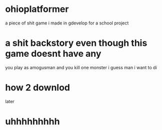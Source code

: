 # ohioplatformer
 
 a piece of shit game i made in gdevelop for a school project
 
 # a shit backstory even though this game doesnt have any
 
 you play as amogusman and you kill one monster i guess man i want to di
 
 # how 2 downlod
 later
 
# uhhhhhhhhh
